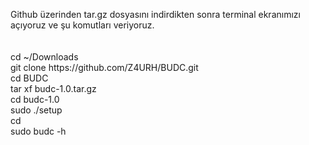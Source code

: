<p>Github üzerinden tar.gz dosyasını indirdikten sonra terminal ekranımızı açıyoruz ve şu komutları veriyoruz.<br/><br/><br/>cd ~/Downloads<br/>git clone https://github.com/Z4URH/BUDC.git <br/>cd BUDC <br/>tar xf budc-1.0.tar.gz<br/>cd budc-1.0<br/>sudo ./setup<br/>cd<br/>sudo budc -h</p>
